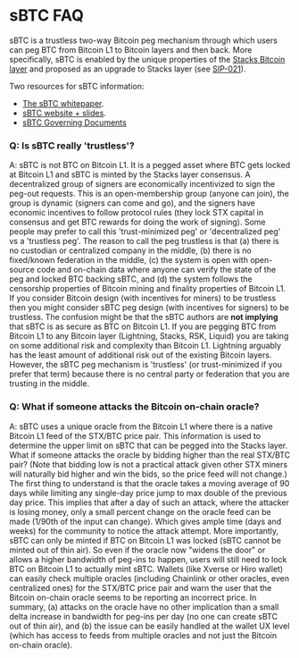 # sBTC FAQ

sBTC is a trustless two-way Bitcoin peg mechanism through which users can peg BTC from Bitcoin L1 to Bitcoin layers and then back. More specifically, sBTC is enabled by the unique properties of the [Stacks Bitcoin layer](https://stacks.co/stacks.pdf) and proposed as an upgrade to Stacks layer (see [SIP-021](https://github.com/stacksgov/sips/blob/56b73eada5ef1b72376f4a230949297b3edcc562/sips/sip-021/sip-021-trustless-two-way-peg-for-bitcoin.md)).

Two resources for sBTC information:

- [The sBTC whitepaper](https://stacks.co/sbtc.pdf).
- [sBTC website + slides](https://stacks.co/sbtc).
- [sBTC Governing Documents](./sBTC/)

### Q: Is sBTC really 'trustless'?

A: sBTC is not BTC on Bitcoin L1. It is a pegged asset where BTC gets locked at Bitcoin L1 and sBTC is minted by the Stacks layer consensus. A decentralized group of signers are economically incentivized to sign the peg-out requests. This is an open-membership group (anyone can join), the group is dynamic (signers can come and go), and the signers have economic incentives to follow protocol rules (they lock STX capital in consensus and get BTC rewards for doing the work of signing). Some people may prefer to call this 'trust-minimized peg' or 'decentralized peg' vs a 'trustless peg'. The reason to call the peg trustless is that (a) there is no custodian or centralized company in the middle, (b) there is no fixed/known federation in the middle, (c) the system is open with open-source code and on-chain data where anyone can verify the state of the peg and locked BTC backing sBTC, and (d) the system follows the censorship properties of Bitcoin mining and finality properties of Bitcoin L1. If you consider Bitcoin design (with incentives for miners) to be trustless then you might consider sBTC peg design (with incentives for signers) to be trustless. The confusion might be that the sBTC authors are **not implying** that sBTC is as secure as BTC on Bitcoin L1. If you are pegging BTC from Bitcoin L1 to any Bitcoin layer (Lightning, Stacks, RSK, Liquid) you are taking on some additional risk and complexity than Bitcoin L1. Lightning arguably has the least amount of additional risk out of the existing Bitcoin layers. However, the sBTC peg mechanism is 'trustless' (or trust-minimized if you prefer that term) because there is no central party or federation that you are trusting in the middle.

### Q: What if someone attacks the Bitcoin on-chain oracle?

A: sBTC uses a unique oracle from the Bitcoin L1 where there is a native Bitcoin L1 feed of the STX/BTC price pair. This information is used to determine the upper limit on sBTC that can be pegged into the Stacks layer. What if someone attacks the oracle by bidding higher than the real STX/BTC pair? (Note that bidding low is not a practical attack given other STX miners will naturally bid higher and win the bids, so the price feed will not change.) The first thing to understand is that the oracle takes a moving average of 90 days while limiting any single-day price jump to max double of the previous day price. This implies that after a day of such an attack, where the attacker is losing money, only a small percent change on the oracle feed can be made (1/90th of the input can change). Which gives ample time (days and weeks) for the community to notice the attack attempt. More importantly, sBTC can only be minted if BTC on Bitcoin L1 was locked (sBTC cannot be minted out of thin air). So even if the oracle now "widens the door" or allows a higher bandwidth of peg-ins to happen, users will still need to lock BTC on Bitcoin L1 to actually mint sBTC. Wallets (like Xverse or Hiro wallet) can easily check multiple oracles (including Chainlink or other oracles, even centralized ones) for the STX/BTC price pair and warn the user that the Bitcoin on-chain oracle seems to be reporting an incorrect price. In summary, (a) attacks on the oracle have no other implication than a small delta increase in bandwidth for peg-ins per day (no one can create sBTC out of thin air), and (b) the issue can be easily handled at the wallet UX level (which has access to feeds from multiple oracles and not just the Bitcoin on-chain oracle).
